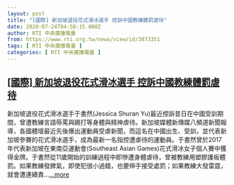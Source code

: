 ```yaml
---
layout: post
title: "[國際] 新加坡退役花式滑冰選手 控訴中國教練體罰虐待"
date: 2020-07-24T04:50:15.000Z
author: RTI 中央廣播電臺
from: https://www.rti.org.tw/news/view/id/2073351
tags: [ RTI 中央廣播電臺 ]
categories: [ RTI 中央廣播電臺 ]
---
```

<!--1595566215000-->
[[國際] 新加坡退役花式滑冰選手 控訴中國教練體罰虐待](https://www.rti.org.tw/news/view/id/2073351)
------

<div>
新加坡退役花式滑冰選手于書然(Jessica Shuran Yu)最近控訴昔日在中國受訓期間，曾遭教練言語辱罵與踢打等身體與精神虐待。新加坡媒體新傳媒八頻道新聞報導，各國體壇最近先後爆出運動員受虐新聞，而這名在中國出生、受訓，並代表新加坡參賽的花式滑冰選手，成為最新一名指控遭虐待的運動員。于書然曾於2017年代表新加坡在東南亞運動會(Southeast Asian Games)花式滑冰女子個人賽中獲得金牌。于書然從11歲開始的訓練過程中即慘遭身體虐待，曾被教練用塑膠護板體罰。如果教練發脾氣，即使犯很小過錯，也要伸手接受處罰；如果教練大發雷霆，就會遭連續責...<a target="_blank" href="https://www.rti.org.tw/news/view/id/2073351">...more</a>
</div>
